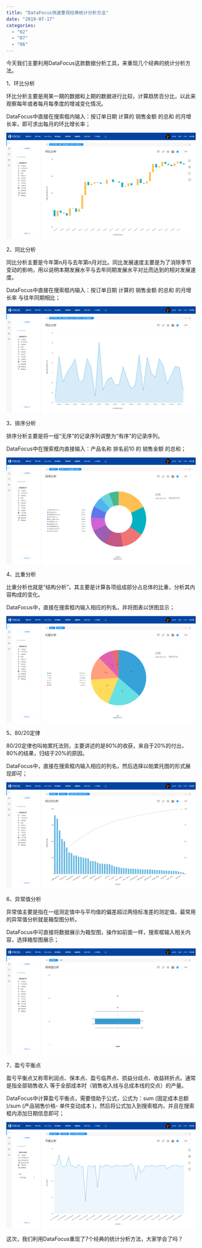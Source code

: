```yaml
---
title: "DataFocus快速重现经典统计分析方法"
date: "2019-07-17"
categories: 
  - "02"
  - "07"
  - "06"
---
```


今天我们主要利用DataFocus这款数据分析工具，来重现几个经典的统计分析方法。

1、环比分析

环比分析主要是用某一期的数据和上期的数据进行比较，计算趋势百分比，以此来观察每年或者每月每季度的增减变化情况。

DataFocus中直接在搜索框内输入：按订单日期 计算的 销售金额 的总和 的月增长率，即可求出每月的环比增长率；

![](images/word-image-200.png)

2、同比分析

同比分析主要是今年第n月与去年第n月对比。同比发展速度主要是为了消除季节变动的影响，用以说明本期发展水平与去年同期发展水平对比而达到的相对发展速度。

DataFocus中直接在搜索框内输入：按订单日期 计算的 销售金额 的总和 的月增长率 与往年同期相比；

![](images/word-image-201.png)

3、排序分析

排序分析主要是将一组“无序”的记录序列调整为“有序”的记录序列。

DataFocus中在搜索框内直接输入：产品名称 排名前10 的 销售金额 的总和；

![](images/word-image-202.png)

4、比重分析

比重分析也就是“结构分析”。其主要是计算各项组成部分占总体的比重，分析其内容构成的变化。

DataFocus中，直接在搜索框内输入相应的列名，并将图表以饼图显示；

![](images/word-image-203.png)

5、80/20定律

80/20定律也叫帕累托法则，主要讲述的是80%的收获，来自于20%的付出，80%的结果，归结于20%的原因。

DataFocus中，直接在搜索框内输入相应的列名，然后选择以帕累托图的形式展现即可；

![](images/word-image-204.png)

6、异常值分析

异常值主要是指在一组测定值中与平均值的偏差超过两倍标准差的测定值，最常用的异常值分析就是箱型图分析。

DataFocus中可直接将数据展示为箱型图，操作如前面一样，搜索框输入相关内容，选择箱型图展示；

![](images/word-image-205.png)

7、盈亏平衡点

盈亏平衡点又称零利润点、保本点、盈亏临界点、损益分歧点、收益转折点。通常是指全部销售收入 等于全部成本时（销售收入线与总成本线的交点）的产量。

DataFocus中计算盈亏平衡点，需要借助于公式，公式为：sum (固定成本总额 )/sum (产品销售价格- 单件变动成本 )，然后将公式加入到搜索框内，并且在搜索框内添加日期信息即可；

![](images/word-image-206.png)

这次，我们利用DataFocus重现了7个经典的统计分析方法，大家学会了吗？
